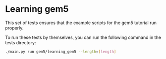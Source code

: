 # Learning gem5

This set of tests ensures that the example scripts for the gem5 tutorial run properly.

To run these tests by themselves, you can run the following command in the tests directory:

```bash
./main.py run gem5/learning_gem5 --length=[length]
```
